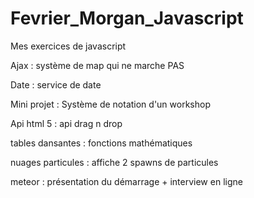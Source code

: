 # Fevrier_Morgan_Javascript
Mes exercices de javascript



Ajax : système de map qui ne marche PAS

Date : service de date

Mini projet : Système de notation d'un workshop

Api html 5 : api drag n drop

tables dansantes : fonctions mathématiques

nuages particules : affiche 2 spawns de particules 

meteor : présentation du démarrage + interview en ligne
